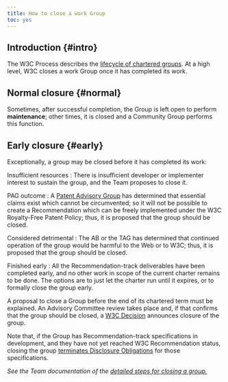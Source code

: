 ```yaml
---
title: How to close a work Group
toc: yes
---
```


## Introduction {#intro}

The W3C Process describes the [lifecycle of chartered groups](https://www.w3.org/policies/process/#group-lifecyle). At a high level, W3C closes a work Group once it has completed its work.

## Normal closure {#normal}

Sometimes, after successful completion, the Group is left open to perform **maintenance**; other times, it is closed and a Community Group performs this function.

## Early closure {#early}

Exceptionally, a group may be closed before it has completed its work:

Insufficient resources
: There is insufficient developer or implementer interest to sustain the group, and the Team proposes to close it.

PAG outcome
: A [Patent Advisory Group](https://www.w3.org/policies/patent-policy/#sec-Exception) has determined that essential claims exist which cannot be circumvented; so it will not be possible to create a Recommendation which can be freely implemented under the W3C Royalty-Free Patent Policy; thus, it is proposed that the group should be closed.

Considered detrimental
: The AB or the TAG has determined that continued operation of the group would be harmful to the Web or to W3C; thus, it is proposed that the group should be closed.

Finished early
: All the Recommendation-track deliverables have been completed early, and no other work in scope of the current charter remains to be done. The options are to just let the charter run until it expires, or to formally close the group early.

A proposal to close a Group before the end of its chartered term must be explained. An Advisory Committee review takes place and, if that confirms that the group should be closed, a [W3C Decision](https://www.w3.org/policies/process/#def-w3c-decision) announces closure of the group.

Note that, if the Group has Recommendation-track specifications in development, and they have not yet reached W3C Recommendation status, closing the group [terminates Disclosure Obligations](https://www.w3.org/policies/patent-policy/#sec-disclosure-termination) for those specifications.

_See the Team documentation of the [detailed steps for closing a group.](closing-group-implementation.md)_
